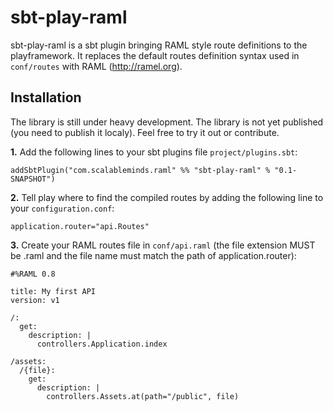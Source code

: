 # sbt-play-raml

sbt-play-raml is a sbt plugin bringing RAML style route definitions to the playframework.
It replaces the default routes definition syntax used in `conf/routes` with RAML (http://ramel.org).

## Installation

The library is still under heavy development. The library is not yet published (you need to publish it localy). Feel free to try it out or contribute.

**1.** Add the following lines to your sbt plugins file `project/plugins.sbt`:
```
addSbtPlugin("com.scalableminds.raml" %% "sbt-play-raml" % "0.1-SNAPSHOT")
```

**2.** Tell play where to find the compiled routes by adding the following line to your `configuration.conf`:
```
application.router="api.Routes"
````

**3.** Create your RAML routes file in `conf/api.raml` (the file extension MUST be .raml and the file name must match the path of application.router):
```
#%RAML 0.8

title: My first API
version: v1

/:
  get:
    description: |
      controllers.Application.index

/assets:
  /{file}:
    get:
      description: |
        controllers.Assets.at(path="/public", file)
```
